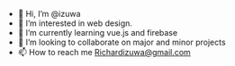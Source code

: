 - 👋 Hi, I’m @izuwa
- 👀 I’m interested in web design. 
- 🌱 I’m currently learning vue.js and firebase
- 💞️ I’m looking to collaborate on major and minor projects 
- 📫 How to reach me Richardizuwa@gmail.com

